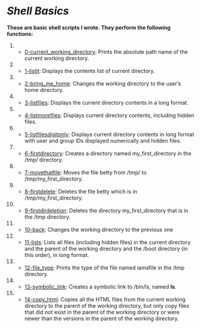 # _Shell Basics_

**These are basic shell scripts I wrote. They perform the following functions:**

1.    * [0-current_working_directory](./0-current_working_directory): Prints the absolute path name of the current working directory.
2.    * [1-listit](./1-listit): Displays the contents list of current directory.
3.    * [2-bring_me_home](./2-bring_me_home): Changes the working directory to the user’s home directory. 
4.    * [3-listfiles](./3-listfiles): Displays the current directory contents in a long format. 
5.    * [4-listmorefiles](./4-listmorefiles): Displays current directory contents, including hidden files. 
6.    * [5-listfilesdigitonly](./5-listfilesdigitonly): Displays current directory contents in long format with user and group IDs displayed numerically and hidden files. 
7.    * [6-firstdirectory](./6-firstdirectory): Creates a directory named my_first_directory in the /tmp/ directory.
8.    * [7-movethatfile](./7-movethatfile): Moves the file betty from /tmp/ to /tmp/my_first_directory.
9.    * [8-firstdelete](./8-firstdelete): Deletes the file betty which is in /tmp/my_first_directory.
10.   * [9-firstdirdeletion](./9-firstdirdeletion): Deletes the directory my_first_directory that is in the /tmp directory.
11.   * [10-back](./10-back): Changes the working directory to the previous one
12.   * [11-lists](./11-lists): Lists all files (including hidden files) in the current directory and the parent of the working directory and the /boot directory (in this order), in long format.
13.   * [12-file_type](./12-file_type): Prints the type of the file named iamafile in the /tmp directory. 
14.   * [13-symbolic_link](./13-symbolic_link): Creates a symbolic link to /bin/ls, named __ls__.
15.   * [14-copy_html](./14-copy_html): Copies all the HTML files from the current working directory to the parent of the working directory, but only copy files that did not exist in the parent of the working directory or were newer than the versions in the parent of the working directory.

